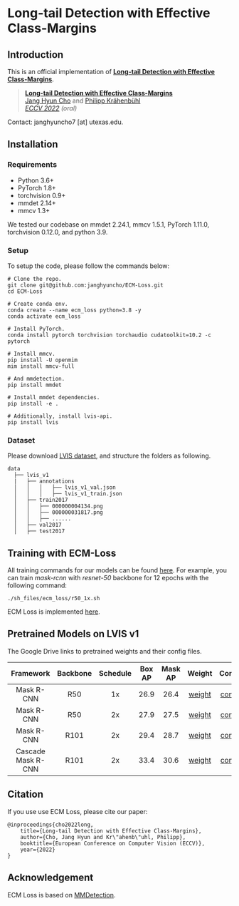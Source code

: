# Long-tail Detection with Effective Class-Margins 

## Introduction 

This is an official implementation of [**Long-tail Detection with Effective Class-Margins**](https://www.ecva.net/papers/eccv_2022/papers_ECCV/papers/136680684.pdf). 

> [**Long-tail Detection with Effective Class-Margins**](https://www.ecva.net/papers/eccv_2022/papers_ECCV/papers/136680684.pdf)             
> [Jang Hyun Cho](https://janghyuncho.github.io/) and [Philipp Kr&auml;henb&uuml;hl](https://www.philkr.net/)                 
> *[ECCV 2022](https://eccv2022.ecva.net/) (oral)*      


Contact: janghyuncho7 [at] utexas.edu.




## Installation
### Requirements 
- Python 3.6+
- PyTorch 1.8+
- torchvision 0.9+
- mmdet 2.14+
- mmcv 1.3+

We tested our codebase on mmdet 2.24.1, mmcv 1.5.1, PyTorch 1.11.0, torchvision 0.12.0, and python 3.9. 

### Setup
To setup the code, please follow the commands below:

~~~
# Clone the repo.
git clone git@github.com:janghyuncho/ECM-Loss.git
cd ECM-Loss 

# Create conda env.
conda create --name ecm_loss python=3.8 -y 
conda activate ecm_loss

# Install PyTorch.
conda install pytorch torchvision torchaudio cudatoolkit=10.2 -c pytorch

# Install mmcv.
pip install -U openmim
mim install mmcv-full

# And mmdetection. 
pip install mmdet 

# Install mmdet dependencies.
pip install -e .

# Additionally, install lvis-api. 
pip install lvis
~~~

### Dataset 
Please download [LVIS dataset](https://www.lvisdataset.org/dataset), and structure the folders as following. 
~~~
data
  ├── lvis_v1
  |   ├── annotations
  │   │   │   ├── lvis_v1_val.json
  │   │   │   ├── lvis_v1_train.json
  │   ├── train2017
  │   │   ├── 000000004134.png
  │   │   ├── 000000031817.png
  │   │   ├── ......
  │   ├── val2017
  │   ├── test2017
~~~

## Training with ECM-Loss 
All training commands for our models can be found [here](https://github.com/janghyuncho/ECM-Loss/tree/main/sh_files/ecm_loss). For example, you can train *mask-rcnn* with *resnet-50* backbone for 12 epochs with the following command:
~~~
./sh_files/ecm_loss/r50_1x.sh 
~~~

ECM Loss is implemented [here](https://github.com/janghyuncho/ECM-Loss/blob/main/mmdet/models/losses/effective_class_margin_loss.py).

## Pretrained Models on LVIS v1

The Google Drive links to pretrained weights and their config files. 

| Framework | Backbone | Schedule | Box AP | Mask AP | Weight | Config |
|:--:|:--:|:--:|:--:|:--:|:--:|:--:|
|Mask R-CNN |R50    | 1x  |26.9 | 26.4|[weight](https://drive.google.com/file/d/1Jcbbgq0RzZAza90EtsJtQ7w-dfSt5T0m/view?usp=sharing)|[config](https://github.com/janghyuncho/ECM-Loss/blob/main/configs/effective_class_margin_loss/r50_ecm_1x.py)  |
|Mask R-CNN |R50    | 2x  |27.9 | 27.5|[weight](https://drive.google.com/file/d/1unA2YYjpC2YI5h7PZsojopKBSgJfnYoi/view?usp=sharing)|[config](https://github.com/janghyuncho/ECM-Loss/blob/main/configs/effective_class_margin_loss/r50_ecm_2x.py)  |
|Mask R-CNN |R101   | 2x  |29.4 | 28.7|[weight](https://drive.google.com/file/d/1alF-CIZmtZos7mEUEd35sBCZxY03Otxu/view?usp=sharing)|[config](https://github.com/janghyuncho/ECM-Loss/blob/main/configs/effective_class_margin_loss/r101_ecm_2x.py)  |
|Cascade Mask R-CNN |R101 | 2x | 33.4 | 30.6 |[weight](https://drive.google.com/file/d/1q1ensyvCu85bYncNBCF0xOeWRyUEWjrX/view?usp=sharing)|[config](https://github.com/janghyuncho/ECM-Loss/blob/main/configs/effective_class_margin_loss/c101_ecm_2x.py)  |

## Citation
If you use use ECM Loss, please cite our paper:

	@inproceedings{cho2022long,
  		title={Long-tail Detection with Effective Class-Margins},
  		author={Cho, Jang Hyun and Kr\"ahenb\"uhl, Philipp},
  		booktitle={European Conference on Computer Vision (ECCV)},
  		year={2022}
	}


## Acknowledgement 
ECM Loss is based on [MMDetection](https://github.com/open-mmlab/mmdetection). 
